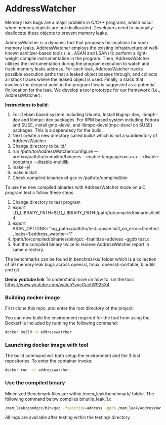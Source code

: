# AddressWatcher
Memory leak bugs are a major problem in C/C++ programs, which occur when memory objects are not deallocated. Developers need to manually deallocate these objects to prevent memory leaks.

AddressWatcher is a dynamic tool that proposes fix locations for such memory leaks. AddressWatcher employs the existing infrastructure of well-known sanitizer-based tools (i.e., ASAN and LSAN) to perform a light-weight compile instrumentation in the program. Then, AddressWatcher utilizes the instrumentation during the program execution to watch and track memory leaks address. For each leak, AddressWatcher tracks possible execution paths that a leaked object passes through, and collects all stack traces where the leaked object is used. Finally, a stack that involves the deepest point in the program flow is suggested as a potential fix location for the leak. We develop a tool prototype for our framework (i.e., AddressWatcher).


**Instructions to build:**
1. For Debian based system including Ubuntu, Install libgmp-dev, libmpfr-dev and libmpc-dev packages. For RPM based system including Fedora and SUSE, install gmp-devel, and libmpc-devel(mpc-devel on SUSE) packages. This is a dependecy for the build.
2. Next create a new directory called build/ which is not a subdirectory of AddressWatcher
3. Change directory to build/
4. run /path/to/AddressWatcher/configure --prefix=/path/to/compiled/binaries --enable-languages=c,c++ --disable-bootstrap --disable-multilib
5. make -j4
6. make install
7. Check compiled binaries of gcc in /path/to/compiled/bin

To use the new compiled binaries with AddressWatcher mode on a C program test.c follow these steps:
1. Change directory to test program
2. export LD_LIBRARY_PATH=$LD_LIBRARY_PATH:/path/to/compiled/binaries/lib64
3. export ASAN_OPTIONS="log_path=/path/to/test.c/asan:halt_on_error=0:detect_leaks=1:address_watcher=1"
4. /path/to/compiled/binaries/bin/gcc -fsanitize=address -ggdb test.c
5. Run the compiled binary twice to recieve AddressWatcher report in same directory.

The benchmarks can be found in benchmarks/ folder which is a collection of 50 memory leak bugs across openssl, tmux, openssh-portable, binutils and git.


**Demo youtube link**
To understand more on how to run the tool:
https://www.youtube.com/watch?v=cGuefW925X4

### Building docker image

First clone this repo, and enter the root directory of the project.

You can now build the environment required for the tool from using the Dockerfile included by running the following command:
```bash
docker build -t addresswatcher . 
```

### Launching docker image with tool

The build command will both setup the environment and the 3 test repositories. To enter the container invoke:
```bash
docker run -it addresswatcher
```

### Use the compiled binary

Minimized Benchmark files are within /mem_leak/benchmark/ folder. The following command below compiles binutils_leak_1.c

```bash
/mem_leak/goodgcc/bin/gcc -fsanitize=address -ggdb /mem_leak/AddressWatcher/benchmark/binutils/leak_1/binutils_leak_1.c
```

All logs are available after testing within the testing/ directory.
